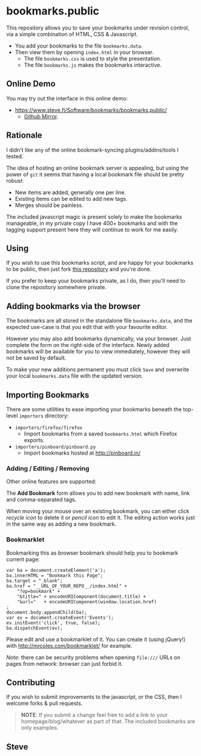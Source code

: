 bookmarks.public
================

This repository allows you to save your bookmarks under revision control,
via a simple combination of HTML, CSS & Javascript.

* You add your bookmarks to the file `bookmarks.data`.
* Then view them by opening `index.html` in your browser.
    * The file `bookmarks.css` is used to style the presentation.
    * The file `bookmarks.js` makes the bookmarks interactive.


Online Demo
-----------

You may try out the interface in this online demo:

* https://www.steve.fi/Software/bookmarks/bookmarks.public/
   * [Github Mirror](http://skx.github.io/bookmarks.public/).



Rationale
---------

I didn't like any of the online bookmark-syncing plugins/addins/tools I tested.

The idea of hosting an online bookmark server is appealing, but using the
power of `git` it seems that having a local bookmark file should be pretty robust:

 * New items are added, generally one per line.
 * Existing items can be edited to add new tags.
 * Merges should be painless.

The included javascript magic is present solely to make the bookmarks
manageable, in my private copy I have 400+ bookmarks and with the
tagging support present here they will continue to work for me easily.


Using
-----

If you wish to use this bookmarks script, and are happy for your bookmarks
to be public, then just fork [this repository](https://github.com/skx/bookmarks.public) and you're done.

If you prefer to keep your bookmarks private, as I do, then you'll need to
clone the repository somewhere private.


Adding bookmarks via the browser
--------------------------------

The bookmarks are all stored in the standalone file `bookmarks.data`, and
the expected use-case is that you edit that with your favourite editor.

However you may also add bookmarks dynamically, via your browser.  Just
complete the form on the right-side of the interface.  Newly added bookmarks
will be available for you to view immediately, however they will not be
saved by default.

To make your new additions permanent you must click `Save` and overwrite
your local `bookmarks.data` file with the updated version.


Importing Bookmarks
-------------------

There are some utilities to ease importing your bookmarks beneath the
top-level `importers` directory:

* `importers/firefox/firefox`
   * Import bookmarks from a saved `bookmarks.html` which Firefox exports.
* `importers/pinboard/pinboard.py`
   * Import bookmarks hosted at http://pinboard.in/


### Adding / Editing / Removing

Other online features are supported:

The **Add Bookmark** form allows you to add new bookmark with name, link and comma-separated tags.

When moving your mouse over an existing bookmark, you can either click *recycle icon* to delete it or *pencil icon* to edit it.  The editing action works just in the same way as adding a new bookmark.

### Bookmarklet

Bookmarking this as browser bookmark should help you to bookmark current page:

    var ba = document.createElement('a');
    ba.innerHTML = "Bookmark this Page";
    ba.target = "_blank";
    ba.href = "__URL_OF_YOUR_REPO__/index.html" +
        "?op=bookmark" +
        "&title=" + encodeURIComponent(document.title) +
        "&url="   + encodeURIComponent(window.location.href)
    ;
    document.body.appendChild(ba);
    var ev = document.createEvent('Events');
    ev.initEvent('click', true, false);
    ba.dispatchEvent(ev);

Please edit and use a bookmarklet of it. You can create it (using jQuery!) with http://mrcoles.com/bookmarklet/ for example.

*Note:* there can be security problems when opening `file:///` URLs on pages from network: browser can just forbid it.

Contributing
------------

If you wish to submit improvements to the javascript, or the CSS, then I welcome forks & pull requests.

>**NOTE**: If you submit a change feel free to add a link to your homepage/blog/whatever as part of that.  The included bookmarks are only examples.

Steve
--

